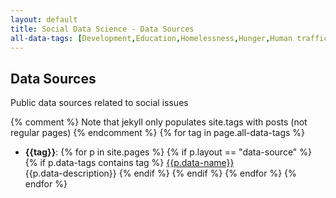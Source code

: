 ```yaml
---
layout: default
title: Social Data Science - Data Sources
all-data-tags: [Development,Education,Homelessness,Hunger,Human trafficking,Miscellaneous,Peace,Poverty]
---
```

Data Sources
------------

<p class="lead">Public data sources related to social issues</p>

{% comment %}
Note that jekyll only populates site.tags with posts (not regular pages)
{% endcomment %}
{% for tag in page.all-data-tags %}
 - **{{tag}}**:
  {% for p in site.pages %}
    {% if p.layout == "data-source" %}
     {% if p.data-tags contains tag %}
       <a href={{p.data-url}}>{{p.data-name}}</a><br>
       {{p.data-description}}
     {% endif %}
   {% endif %}
  {% endfor %}
{% endfor %}

